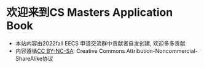 # 欢迎来到CS Masters Application Book

- 本站内容由2022fall EECS 申请交流群中贡献者自发创建, 欢迎多多贡献
- 内容遵循[CC BY-NC-SA](https://creativecommons.org/licenses/by-nc-sa/4.0/): Creative Commons Attribution-Noncommercial-ShareAlike协议
